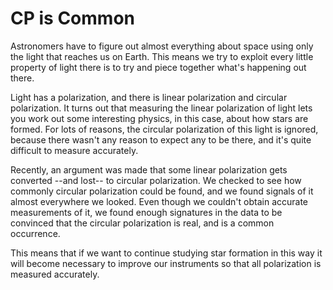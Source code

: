 # CP is Common

Astronomers have to figure out almost everything about space using only the light that reaches us on Earth. This means we try to exploit every little property of light there is to try and piece together what's happening out there.

Light has a polarization, and there is linear polarization and circular polarization. It turns out that measuring the linear polarization of light lets you work out some interesting physics, in this case, about how stars are formed. For lots of reasons, the circular polarization of this light is ignored, because there wasn't any reason to expect any to be there, and it's quite difficult to measure accurately. 

Recently, an argument was made that some linear polarization gets converted --and lost-- to circular polarization. We checked to see how commonly circular polarization could be found, and we found signals of it almost everywhere we looked. Even though we couldn't obtain accurate measurements of it, we found enough signatures in the data to be convinced that the circular polarization is real, and is a common occurrence. 

This means that if we want to continue studying star formation in this way it will become necessary to improve our instruments so that all polarization is measured accurately.
